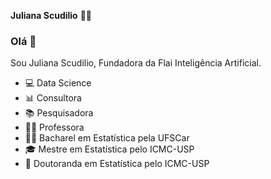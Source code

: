 **Juliana Scudilio** 👩‍💻
### Olá 👋

Sou Juliana Scudilio, Fundadora da Flai Inteligência Artificial.

- 💻 Data Science
- 📊 Consultora
- 📚 Pesquisadora
- 👩‍🏫 Professora
- 👩‍🎓 Bacharel em Estatística pela UFSCar
- 🎓 Mestre em Estatística pelo ICMC-USP
- 🍾 Doutoranda em Estatística pelo ICMC-USP




